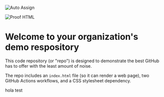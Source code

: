 ![Auto Assign](https://github.com/Solnus/demo-repository/actions/workflows/auto-assign.yml/badge.svg)

![Proof HTML](https://github.com/Solnus/demo-repository/actions/workflows/proof-html.yml/badge.svg)

# Welcome to your organization's demo respository
This code repository (or "repo") is designed to demonstrate the best GitHub has to offer with the least amount of noise.

The repo includes an `index.html` file (so it can render a web page), two GitHub Actions workflows, and a CSS stylesheet dependency.


hola test